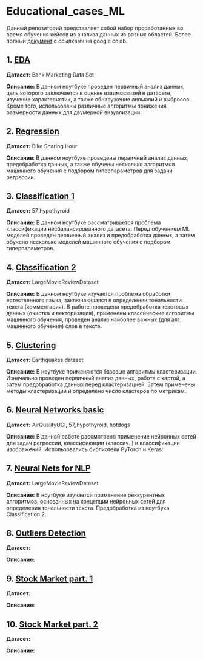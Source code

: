 # Educational_cases_ML

Данный репозиторий представляет собой набор проработанных во время обучения кейсов из анализа данных из разных областей. Более полный [документ](https://docs.google.com/document/d/1b5T7xbmiMhDgo4E8dBxwZsUV8Sxhpoisdgsgu0xFBic/edit) с ссылками на google colab.

## 1. [EDA](https://github.com/temuchinn/Educational_cases_ML/blob/master/1.%20EDA.ipynb)

**Датасет:** Bank Marketing Data Set

**Описание:** В данном ноутбуке проведен первичный анализ данных, цель которого заключается в оценке взаимосвязей в датасете, изучение характеристик, а также обнаружение аномалий и выбросов. Кроме того, использованы различные алгоритмы понижения размерности данных для двумерной визуализации.

## 2. [Regression](https://github.com/temuchinn/Educational_cases_ML/blob/master/2.%20Regression.ipynb)

**Датасет:** Bike Sharing Hour

**Описание**: В данном ноутбуке проведены первичный анализ данных, предобработка данных, а также обучены несколько алгоритмов машинного обучения с подбором гиперпараметров для задачи регрессии. 

## 3. [Classification 1](https://github.com/temuchinn/Educational_cases_ML/blob/master/3.%20Classification_1.ipynb)

**Датасет:** 57_hypothyroid

**Описание:** В данном ноутбуке рассматривается проблема классификации несбалансированного датасета. Перед обучением ML моделей проведен первичный анализ и предобработка данных, а затем обучено несколько моделей машинного обучения с подбором гиперпараметров.

## 4. [Classification 2](https://github.com/temuchinn/Educational_cases_ML/blob/master/4.%20Classification_2.ipynb)

**Датасет:** LargeMovieReviewDataset

**Описание:** В данном ноутбуке изучается проблема обработки естественного языка, заключающаяся в определении тональности текста (комментария). В работе проведена предобработка текстовых данных (очистка и векторизация), применены классические алгоритмы машинного обучения, проведен анализ наиболее важных (для алг. машинного обучения) слов в тексте. 

## 5. [Clustering](https://github.com/temuchinn/Educational_cases_ML/blob/master/5.%20Clustering.ipynb)

**Датасет:** Earthquakes dataset

**Описание:** В ноутбуке применяются базовые алгоритмы кластеризации. Изначально проведен первичный анализ данных, работа с картой, а затем предобработка данных перед кластеризацией. Затем применены методы кластеризации и определено число кластеров по метрикам.

## 6. [Neural Networks basic](https://github.com/temuchinn/Educational_cases_ML/blob/master/6.%20Neural%20Networks.ipynb)

**Датасет:** AirQualityUCI, 57_hypothyroid, hotdogs

**Описание:** В данной работе рассмотрено применение нейронных сетей для задач регрессии, классификации (классич. ) и классификации изображений. Использовались библиотеки PyTorch и Keras.

## 7. [Neural Nets for NLP](https://github.com/temuchinn/Educational_cases_ML/blob/master/7.%20NN_NLP.ipynb)

**Датасет:** LargeMovieReviewDataset

**Описание:** В ноутбуке изучается применение реккурентных алгоритмов, основанных на концепции нейронных сетей для определения тональности текста. Предобработка из ноутбука Classification 2.

## 8. [Outliers Detection](https://github.com/temuchinn/Educational_cases_ML/blob/master/8.%20Outliers%20Detection.ipynb)

**Датасет:** 

**Описание:**

## 9. [Stock Market part. 1](https://github.com/temuchinn/Educational_cases_ML/blob/master/9.%20Stock_market_analysis.ipynb)

**Датасет:**

**Описание:**

## 10. [Stock Market part. 2](https://github.com/temuchinn/Educational_cases_ML/blob/master/10.%20Markowitz_portfolio.ipynb)

**Датасет:**

**Описание:**
